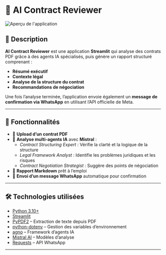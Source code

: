 # 📜 AI Contract Reviewer  

![Aperçu de l'application](Image1.PNG)

## 📌 Description  
**AI Contract Reviewer** est une application **Streamlit** qui analyse des contrats PDF grâce à des agents IA spécialisés, puis génère un rapport structuré comprenant :  
- **Résumé exécutif**  
- **Contexte légal**  
- **Analyse de la structure du contrat**  
- **Recommandations de négociation**  

Une fois l’analyse terminée, l’application envoie également un **message de confirmation via WhatsApp** en utilisant l’API officielle de Meta.  

---

## 🚀 Fonctionnalités  
- 📂 **Upload d’un contrat PDF**  
- 🤖 **Analyse multi-agents IA** avec **Mistral** :  
  - *Contract Structuring Expert* : Vérifie la clarté et la logique de la structure  
  - *Legal Framework Analyst* : Identifie les problèmes juridiques et les risques  
  - *Contract Negotiation Strategist* : Suggère des points de négociation  
- 📑 **Rapport Markdown** prêt à l’emploi  
- 📲 **Envoi d’un message WhatsApp** automatique pour confirmation  

---

## 🛠️ Technologies utilisées  
- [Python 3.10+](https://www.python.org/)  
- [Streamlit](https://streamlit.io/)  
- [PyPDF2](https://pypi.org/project/PyPDF2/) – Extraction de texte depuis PDF  
- [python-dotenv](https://pypi.org/project/python-dotenv/) – Gestion des variables d’environnement  
- [agno](https://pypi.org/project/agno/) – Framework d’agents IA  
- [Mistral AI](https://mistral.ai/) – Modèles d’analyse  
- [Requests](https://docs.python-requests.org/) – API WhatsApp  

---

